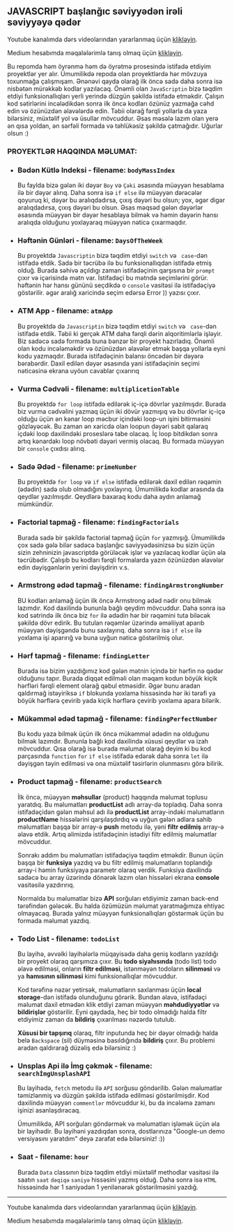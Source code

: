 ## JAVASCRIPT başlanğıc səviyyədən irəli səviyyəyə qədər

Youtube kanalımda dərs videolarından yararlanmaq üçün [klikləyin](https://www.youtube.com/@rasul_jangirli). 

Medium hesabımda məqalələrimlə tanış olmaq üçün [klikləyin](https://medium.com/@rasuljangirli).
 

Bu repomda həm öyrənmə həm də öyrətmə prosesində istifadə etdiyim proyektlər yer alır. Ümumilikdə repoda olan proyektlərdə hər mövzuya toxunmağa çalışmışam. Ənənəvi qayda olarağ ilk öncə sadə daha sonra isə nisbətən mürəkkəb kodlar yazılacaq. Önəmli olan `JavaScriptin` bizə təqdim etdiyi funksionallıqları yerli yerində düzgün şəkildə istifadə etməkdir. Çalışın kod sətirlərini incələdikdən sonra ilk öncə kodları özünüz yazmağa cəhd edin və özünüzdən əlavələrdə edin. Təbii olarağ fərqli yollarla da yaza bilərsiniz, müxtəlif yol və üsullar mövcuddur. Əsas məsələ lazım olan yerə ən qısa yoldan, ən sərfəli formada və təhlükəsiz şəkildə çatmağıdır. Uğurlar olsun :)


### PROYEKTLƏR HAQQINDA MƏLUMAT:

  * ### Bədən Kütlə Indeksi - filename: `bodyMassIndex`
    
    Bu faylda bizə gələn iki dəyər `Boy` və `Çəki` əsasında müəyyən hesablama ilə bir dəyər alırıq. Daha sonra isə `if else` ilə müəyyən dərəcələr qoyuruq ki, dəyər bu aralıqdadırsa, çıxış dəyəri bu olsun; yox, əgər digər aralıqdadırsa, çıxış dəyəri bu olsun. Əsas məqsəd gələn dəyərlər əsasında müəyyən bir dəyər hesablaya bilmək və həmin dəyərin hansı aralıqda olduğunu yoxlayaraq müəyyən nəticə çıxarmaqdır.



  * ### Həftənin Günləri - filename: `DaysOfTheWeek`
  
    Bu proyektdə `Javascriptin` bizə təqdim etdiyi `switch` və ` case`-dən istifadə etdik. Sadə bir təcrübə ilə bu funksionallıqdan istifadə etmiş olduğ. Burada səhivə açıldıgı zaman istifadəçinin qarşısına bir `prompt` çıxır və içərisində mətn var. İstifadəçi bu mətndə seçimlərini görür. həftənin hər hansı gününü seçdikdə o `console` vasitəsi ilə istifadəçiyə göstərilir. əgər aralığ xaricində seçim edərsə Error )) yazısı çıxır. 
    

  * ### ATM App - filename: `atmApp`
    
      Bu proyektdə də `Javascriptin` bizə təqdim etdiyi `switch` və ` case`-dən istifadə etdik. Təbii ki gerçək ATM daha fərqli dərin alqoritimlərlə işləyir. Biz sadəcə sadə formada buna bənzər bir proyekt hazırladıq. Önəmli olan kodu incələməkdir və özünüzdən əlavələr etmək başqa yollarla eyni kodu yazmaqdır. Burada istifadəçinin balansı öncədən bir dəyərə bərabərdir. Daxil edilən dəyər əsasında yani istifadəçinin seçimi nəticəsinə ekrana uyöun cavablar çıxarırıq

  * ### Vurma Cədvəli - filename: `multiplicetionTable`
      
      Bu proyektdə `for loop` istifadə edilərək iç-içə dövrlər yazılmışdır. Burada biz vurma cədvəlini yazmaq üçün iki dövür yazmışıq və bu dövrlər iç-içə olduğu üçün ən kənar loop məcbur içindəki loop-un işini bitirməsini gözləyəcək. Bu zaman ən xaricdə olan loopun dəyəri sabit qalaraq içdəki loop daxilindəki proseslərə tabe olacaq. İç loop bitdikdən sonra artıq kənardakı loop növbəti dəyəri vermiş olacaq. Bu formada müəyyən bir `console` çıxdısı alırıq.

  * ### Sadə Ədəd - filename: `primeNumber`
      
      Bu proyektdə `for loop` və `if else` istifadə edilərək daxil edilən rəqəmin (ədədin) sadə olub olmadığını yoxlayırıq. Ümumilikdə kodlar arasında da qeydlər yazılmışdır. Qeydlərə baxaraq kodu daha aydın anlamağ mümkündür.

  * ### Factorial tapmağ - filename: `findingFactorials`
    
      Burada sadə bir şəkildə factorial tapmağ üçün `for` yazmışığ. Ümumilikdə çox sadə gələ bilər sadəcə başlanğıc səviyyədəsinizsə bu sizin üçün sizin zehninizin javascriptdə görüləcək işlər və yazılacaq kodlar üçün əla təcrübədir. Çalışıb bu kodları fərqli formalarda yazın özünüzdən əlavələr edin dəyişgənlərin yerini dəyişdirin v.s.

  * ### Armstrong ədəd tapmağ - filename: `findingArmstrongNumber`
      
    BU kodları anlamağ üçün ilk öncə Armstrong ədəd nədir onu bilmək lazımdır. Kod daxilində bununla bağlı qeydim mövcuddur. Daha sonra isə kod sətrində ilk öncə biz `for` ilə ədədin hər bir rəqəmini tuta biləcək şəkildə dövr edirik. Bu tutulan rəqəmlər üzərində əməliiyat aparıb müəyyən dəyişgəndə bunu saxlayırıq. daha sonra isə `if else` ilə yoxlama işi aparırığ və buna uyğun nəticə göstərilmiş olur.

  * ### Hərf tapmağ - filename: `findingLetter`
      
    Burada isə bizim yazdığımız kod gələn mətnin içində bir hərfin nə qədər olduğunu tapır. Burada diqqət edilməli olan məqam kodun böyük kiçik hərfləri fərqli element olarağ qəbul etməsidir. Əgər bunu aradan qaldırmağ istəyiriksə `if` blokunda yoxlama hissəsində hər iki tərəfi ya böyük hərflərə çevirib yada kiçik hərflərə çevirib yoxlama apara bilərik.


  * ### Mükəmməl ədəd tapmağ - filename: `findingPerfectNumber`
      
    Bu kodu yaza bilmək üçün ilk öncə mükəmməl ədədin nə olduğunu bilmək lazımdır. Bununla bağlı kod daxilində xüsusi qeydlər və izah mövcuddur. Qısa olarağ isə burada məlumat olarağ deyim ki bu kod parçasında `function` `for` `if else` istifadə edərək daha sonra `let` ilə dəyişgən təyin edilməsi və ona müxtəlif təsirlərin olunmasını görə bilirik. 

  * ### Product tapmağ - filename: `productSearch`
      
    İlk öncə, müəyyən **məhsullar** (product) haqqında məlumat toplusu yaratdıq. Bu məlumatları **productList** adlı array-də topladıq. Daha sonra istifadəçidən gələn məhsul adı ilə **productList** array-indəki məlumatların **productName** hissələrini qarşılaşdırdıq və uyğun gələn adlara sahib məlumatları başqa bir array-ə **push** metodu ilə, yəni **filtr edilmiş** array-ə əlavə etdik. Artıq əlimizdə istifadəçinin istədiyi filtr edilmiş məlumatlar mövcuddur. 

    Sonrakı addım bu məlumatları istifadəçiyə təqdim etməkdir. Bunun üçün başqa bir **funksiya** yazdıq və bu filtr edilmiş məlumatların toplandığı array-i həmin funksiyaya parametr olaraq verdik. Funksiya daxilində sadəcə bu array üzərində dönərək lazım olan hissələri ekrana **console** vasitəsilə yazdırırıq.

    Normalda bu məlumatlar bizə **API** sorğuları etdiyimiz zaman back-end tərəfindən gələcək. Bu halda özümüzün məlumat yaratmağımıza ehtiyac olmayacaq. Burada yalnız müəyyən funksionallıqları göstərmək üçün bu formada məlumat yazdıq.

  * ### Todo List - filename: `todoList`
      
    Bu layihə, əvvəlki layihələrlə müqayisədə daha geniş kodların yazıldığı bir proyekt olaraq qarşımıza çıxır. Bu **todo siyahısında** (todo list) todo əlavə edilməsi, onların **filtr edilməsi**, istənməyən todoların **silinməsi** və ya **hamısının silinməsi** kimi funksionallıqlar mövcuddur.

    Kod tərəfinə nəzər yetirsək, məlumatların saxlanması üçün **local storage**-dən istifadə olunduğunu görərik. Bundan əlavə, istifadəçi məlumat daxil etmədən klik etdiyi zaman müəyyən **məhdudiyyətlər** və **bildirişlər** göstərilir. Eyni qaydada, heç bir todo olmadığı halda filtr etdiyimiz zaman da **bildiriş** çıxarılması nəzərdə tutulub.

    **Xüsusi bir tapşırıq** olaraq, filtr inputunda heç bir dəyər olmadığı halda belə `Backspace` (sil) düyməsinə basıldığında **bildiriş** çıxır. Bu problemi aradan qaldırarağ düzəliş edə bilərsiniz :)


  * ### Unsplas Api ilə İmg çəkmək - filename: `searchİmgUnsplashAPİ`
      
    Bu layihədə, `fetch` metodu ilə `API` sorğusu göndərilib. Gələn məlumatlar təmizlənmiş və düzgün şəkildə istifadə edilməsi göstərilmişdir. Kod daxilində müəyyən `commentlər` mövcuddur ki, bu da incələmə zamanı işinizi asanlaşdıracaq.

    Ümumilikdə, API sorğuları göndərmək və məlumatları işləmək üçün əla bir layihədir. Bu layihəni yazdıqdan sonra, dostlarınıza "Google-un demo versiyasını yaratdım" deyə zarafat edə bilərsiniz! :))

  * ### Saat - filename: `hour`
      
    Burada `Data` classının bizə təqdim etdiyi müxtəlif methodlar vasitəsi ilə saatın `saat` `dəqiqə` `saniyə` hissəsini yazmış olduğ. Daha sonra isə `HTML` hissəsində hər 1 saniyədən 1 yenilənərək göstərilməsini yazdığ.


    
---

Youtube kanalımda dərs videolarından yararlanmaq üçün [klikləyin](https://www.youtube.com/@rasul_jangirli).

Medium hesabımda məqalələrimlə tanış olmaq üçün [klikləyin](https://medium.com/@rasuljangirli).
